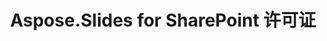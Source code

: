 ---
title: Aspose.Slides for SharePoint 许可证
type: docs
weight: 60
url: /zh/sharepoint/license-aspose-slides-for-sharepoint/
---